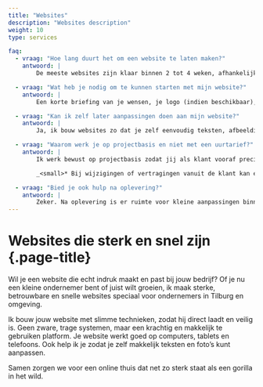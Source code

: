 ```yaml
---
title: "Websites"
description: "Websites description"
weight: 10
type: services

faq:
  - vraag: "Hoe lang duurt het om een website te laten maken?"
    antwoord: |
        De meeste websites zijn klaar binnen 2 tot 4 weken, afhankelijk van de complexiteit en hoe snel ik de benodigde input ontvang, zoals teksten, afbeeldingen en feedback.

  - vraag: "Wat heb je nodig om te kunnen starten met mijn website?"
    antwoord: |
        Een korte briefing van je wensen, je logo (indien beschikbaar), teksten, afbeeldingen en eventueel voorbeelden van websites die je aanspreken. Als iets ontbreekt, help ik je graag op weg.

  - vraag: "Kan ik zelf later aanpassingen doen aan mijn website?"
    antwoord: |
        Ja, ik bouw websites zo dat je zelf eenvoudig teksten, afbeeldingen of pagina's kunt aanpassen. Indien gewenst geef ik ook een korte uitleg of handleiding mee.

  - vraag: "Waarom werk je op projectbasis en niet met een uurtarief?"
    antwoord: |
        Ik werk bewust op projectbasis zodat jij als klant vooraf precies weet waar je aan toe bent, geen verrassingen achteraf. Zo ligt de focus op kwaliteit en resultaat, niet op uren schrijven.*

        _<small>* Bij wijzigingen of vertragingen vanuit de klant kan extra werk op uurtarief worden doorberekend.</small>_

  - vraag: "Bied je ook hulp na oplevering?"
    antwoord: |
        Zeker. Na oplevering is er ruimte voor kleine aanpassingen binnen een korte testperiode. Daarnaast bied ik optioneel onderhoud of ondersteuning op uurbasis.
---
```

# Websites die sterk en snel zijn {.page-title}
Wil je een website die echt indruk maakt en past bij jouw bedrijf? Of je nu een kleine ondernemer bent of juist wilt groeien, ik maak sterke, betrouwbare en snelle websites speciaal voor ondernemers in Tilburg en omgeving.

Ik bouw jouw website met slimme technieken, zodat hij direct laadt en veilig is. Geen zware, trage systemen, maar een krachtig en makkelijk te gebruiken platform. Je website werkt goed op computers, tablets en telefoons. Ook help ik je zodat je zelf makkelijk teksten en foto’s kunt aanpassen.

Samen zorgen we voor een online thuis dat net zo sterk staat als een gorilla in het wild.